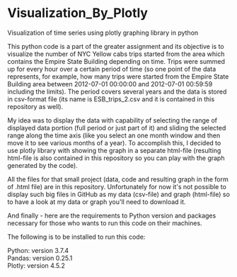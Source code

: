 # Visualization_By_Plotly
Visualization of time series using plotly graphing library in python

This python code is a part of the greater assignment and its objective is to visualize the number of NYC Yellow cabs trips started from the 
area which contains the Empire State Building depending on time. Trips were summed up for every hour over a certain period of time (so one 
point of the data represents, for example, how many trips were started from the Empire State Building area between 2012-07-01 00:00:00 and
2012-07-01 00:59:59 including the limits). The period covers several years and the data is stored in csv-format file (its name is 
ESB_trips_2.csv and it is contained in this repository as well). 

My idea was to display the data with capability of selecting the range of displayed data portion (full period or just part of it) and 
sliding the selected range along the time axis (like you select an one month window and then move it to see various months of a year). 
To accomplish this, I decided to use plotly library with showing the graph in a separate html-file (resulting html-file is also contained 
in this repository so you can play with the graph generated by the code).

All the files for that small project (data, code and resulting graph in the form of .html file) are in this repository.
Unfortunately for now it's not possible to display such big files in GitHub as my data (csv-file) and graph (html-file) so to have a look at my data or graph you'll need to download it.

And finally - here are the requirements to Python version and packages necessary for those who wants to run this code on their machines.

The following is to be installed to run this code:

Python: version 3.7.4 <br>
Pandas: version 0.25.1 <br>
Plotly: version 4.5.2
